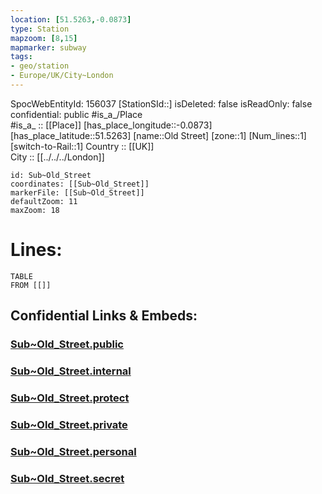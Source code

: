 ```yaml
---
location: [51.5263,-0.0873] 
type: Station 
mapzoom: [8,15] 
mapmarker: subway 
tags:
- geo/station
- Europe/UK/City~London
---
```

SpocWebEntityId: 156037
[StationSId::] 
isDeleted: false
isReadOnly: false
confidential: public
#is_a_/Place  
#is_a_ :: [[Place]] 
[has_place_longitude::-0.0873] 
[has_place_latitude::51.5263] 
[name::Old Street] 
[zone::1] 
[Num_lines::1] 
[switch-to-Rail::1] 
Country :: [[UK]]  
City :: [[../../../London]]  


```leaflet
id: Sub~Old_Street
coordinates: [[Sub~Old_Street]] 
markerFile: [[Sub~Old_Street]] 
defaultZoom: 11 
maxZoom: 18
```


# Lines: 
```dataview
TABLE 
FROM [[]] 
```


## Confidential Links & Embeds: 

### [Sub~Old_Street.public](/_public/\Earth\Continent\Europe\Europe~North\UK\England\Regions~England\London,Greater\cities~GreaterLondon\Underground\StationSub~Old_Street.public.md) 

### [Sub~Old_Street.internal](/_internal/\Earth\Continent\Europe\Europe~North\UK\England\Regions~England\London,Greater\cities~GreaterLondon\Underground\StationSub~Old_Street.internal.md) 

### [Sub~Old_Street.protect](/_protect/\Earth\Continent\Europe\Europe~North\UK\England\Regions~England\London,Greater\cities~GreaterLondon\Underground\StationSub~Old_Street.protect.md) 

### [Sub~Old_Street.private](/_private/\Earth\Continent\Europe\Europe~North\UK\England\Regions~England\London,Greater\cities~GreaterLondon\Underground\StationSub~Old_Street.private.md) 

### [Sub~Old_Street.personal](/_personal/\Earth\Continent\Europe\Europe~North\UK\England\Regions~England\London,Greater\cities~GreaterLondon\Underground\StationSub~Old_Street.personal.md) 

### [Sub~Old_Street.secret](/_secret/\Earth\Continent\Europe\Europe~North\UK\England\Regions~England\London,Greater\cities~GreaterLondon\Underground\StationSub~Old_Street.secret.md)

